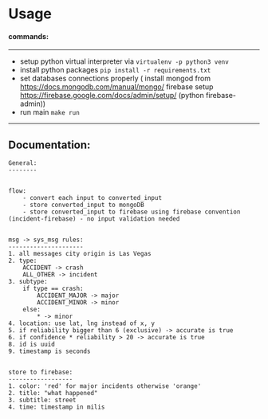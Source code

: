 # Usage

#### commands:

---
* setup python virtual interpreter via `virtualenv -p python3 venv`
* install python packages `pip install -r requirements.txt`
* set databases connections properly ( install mongod from https://docs.mongodb.com/manual/mongo/ firebase setup https://firebase.google.com/docs/admin/setup/ (python firebase-admin))
* run main `make run`
---

Documentation:
---
    General:
    --------
    
    
    flow:
        - convert each input to converted_input
        - store converted_input to mongoDB
        - store converted_input to firebase using firebase convention (incident-firebase) - no input validation needed    


    msg -> sys_msg rules:
    ---------------------
    1. all messages city origin is Las Vegas
    2. type: 
        ACCIDENT -> crash
        ALL_OTHER -> incident
    3. subtype:
        if type == crash:
            ACCIDENT_MAJOR -> major
            ACCIDENT_MINOR -> minor
        else:
            * -> minor
    4. location: use lat, lng instead of x, y
    5. if reliability bigger than 6 (exclusive) -> accurate is true
    6. if confidence * reliability > 20 -> accurate is true
    8. id is uuid
    9. timestamp is seconds


    store to firebase:
    ------------------
    1. color: 'red' for major incidents otherwise 'orange'
    2. title: "what happened"
    3. subtitle: street
    4. time: timestamp in milis
  